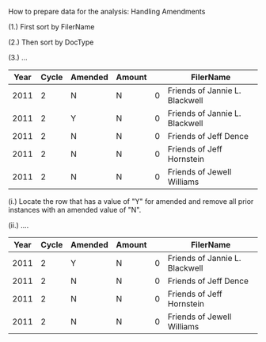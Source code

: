 How to prepare data for the analysis: Handling Amendments

(1.) First sort by FilerName

(2.) Then sort by DocType

(3.) ...


|Year|Cycle|Amended|Amount||FilerName|
| ------ | ------ | ------ | ------ | ------ | ------ |
|2011|2|N|N|0|Friends of Jannie L. Blackwell|
|2011|2|Y|N|0|Friends of Jannie L. Blackwell|
|2011|2|N|N|0|Friends of Jeff Dence|
|2011|2|N|N|0|Friends of Jeff Hornstein|
|2011|2|N|N|0|Friends of Jewell Williams|


(i.) Locate the row that has a value of "Y" for amended and remove all prior instances with an amended value of "N".

(ii.) ....


|Year|Cycle|Amended|Amount||FilerName|
| ------ | ------ | ------ | ------ | ------ | ------ |
|2011|2|Y|N|0|Friends of Jannie L. Blackwell|
|2011|2|N|N|0|Friends of Jeff Dence|
|2011|2|N|N|0|Friends of Jeff Hornstein|
|2011|2|N|N|0|Friends of Jewell Williams|


